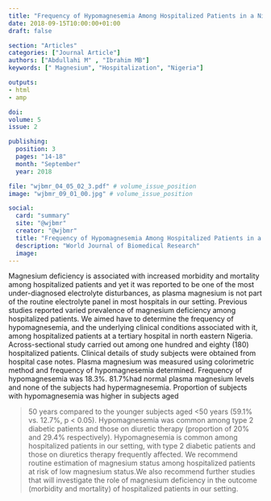 ```yaml
---
title: "Frequency of Hypomagnesemia Among Hospitalized Patients in a Nigerian Tertiary Hospital"
date: 2018-09-15T10:00:00+01:00
draft: false

section: "Articles"
categories: ["Journal Article"]
authors: ["Abdullahi M" , "Ibrahim MB"]
keywords: [" Magnesium", "Hospitalization", "Nigeria"]

outputs: 
- html
- amp

doi:
volume: 5
issue: 2

publishing:
  position: 3
  pages: "14-18"
  month: "September"
  year: 2018

file: "wjbmr_04_05_02_3.pdf" # volume_issue_position
image: "wjbmr_09_01_00.jpg" # volume_issue_position

social:
  card: "summary"
  site: "@wjbmr"
  creator: "@wjbmr"
  title: "Frequency of Hypomagnesemia Among Hospitalized Patients in a Nigerian Tertiary Hospital"
  description: "World Journal of Biomedical Research"
  image:
---
```

Magnesium deficiency is associated with increased morbidity and mortality among hospitalized patients and
yet it was reported to be one of the most under-diagnosed electrolyte disturbances, as plasma magnesium is not
part of the routine electrolyte panel in most hospitals in our setting. Previous studies reported varied
prevalence of magnesium deficiency among hospitalized patients. We aimed have to determine the frequency
of hypomagnesemia, and the underlying clinical conditions associated with it, among hospitalized patients at a
tertiary hospital in north eastern Nigeria. Across-sectional study carried out among one hundred and eighty
(180) hospitalized patients. Clinical details of study subjects were obtained from hospital case notes. Plasma
magnesium was measured using colorimetric method and frequency of hypomagnesemia determined.
Frequency of hypomagnesemia was 18.3%. 81.7%had normal plasma magnesium levels and none of the
subjects had hypermagnesemia. Proportion of subjects with hypomagnesemia was higher in subjects aged
> 50 years compared to the younger subjects aged <50 years (59.1% vs. 12.7%, p < 0.05). Hypomagnesemia was
common among type 2 diabetic patients and those on diuretic therapy (proportion of 20% and 29.4%
respectively). Hypomagnesemia is common among hospitalized patients in our setting, with type 2 diabetic
patients and those on diuretics therapy frequently affected. We recommend routine estimation of magnesium
status among hospitalized patients at risk of low magnesium status.We also recommend further studies that
will investigate the role of magnesium deficiency in the outcome (morbidity and mortality) of hospitalized
patients in our setting.